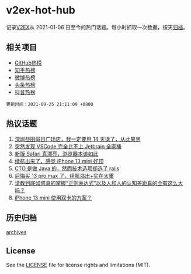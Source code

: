 # v2ex-hot-hub

 记录[V2EX](https://www.v2ex.com/)从 2021-01-06 日至今的热门话题。每小时抓取一次数据，按天[归档](archives)。
 
 ## 相关项目

- [GitHub热榜](https://github.com/snaildev/github-hot-hub)
- [知乎热榜](https://github.com/snaildev/zhihu-hot-hub)
- [微博热榜](https://github.com/snaildev/weibo-hot-hub)
- [头条热榜](https://github.com/snaildev/toutiao-hot-hub)
- [抖音热榜](https://github.com/snaildev/douyin-hot-hub)


 `更新时间：2021-09-25 21:11:09 +0800`

## 热议话题

1. [深圳益田假日广场店，我一定要用 14 天退了，从此果黑](https://www.v2ex.com/t/804032)
1. [突然发现 VSCode 完全比不上 Jetbrain 全家桶](https://www.v2ex.com/t/804121)
1. [新版 Safari 真漂亮，浏览器本该如此](https://www.v2ex.com/t/804062)
1. [续航出来了，感觉 iPhone 13 mini 好顶](https://www.v2ex.com/t/804015)
1. [CTO 是做 Java 的，然而技术选项却选了 rails](https://www.v2ex.com/t/804097)
1. [后悔买 13 pro max 了，续航溢出+实在太重](https://www.v2ex.com/t/804129)
1. [请教到底如何真的掌握“正则表达式”以及人和人的认知差距真的会有这么大吗？](https://www.v2ex.com/t/804050)
1. [iPhone 13 mini 使用双卡的方案？](https://www.v2ex.com/t/804135)

## 历史归档

[archives](archives)

## License

See the [LICENSE](LICENSE) file for license rights and limitations (MIT).
